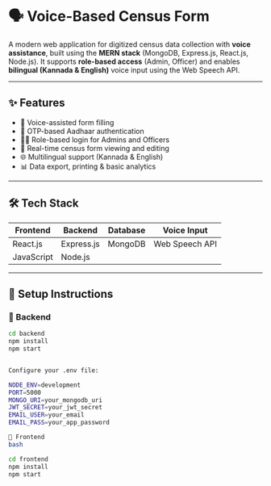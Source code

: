# 🗣️ Voice-Based Census Form

A modern web application for digitized census data collection with **voice assistance**, built using the **MERN stack** (MongoDB, Express.js, React.js, Node.js). It supports **role-based access** (Admin, Officer) and enables **bilingual (Kannada & English)** voice input using the Web Speech API.

---

## ✨ Features

- 🎤 Voice-assisted form filling
- 🔐 OTP-based Aadhaar authentication
- 🧑‍💼 Role-based login for Admins and Officers
- 📄 Real-time census form viewing and editing
- 🌐 Multilingual support (Kannada & English)
- 📊 Data export, printing & basic analytics

---

## 🛠️ Tech Stack

| Frontend       | Backend        | Database    | Voice Input        |
|----------------|----------------|-------------|--------------------|
| React.js       | Express.js     | MongoDB     | Web Speech API     |
| JavaScript     | Node.js        |             |                    |

---

## 🧪 Setup Instructions

### 🔧 Backend

```bash
cd backend
npm install
npm start


Configure your .env file:

NODE_ENV=development
PORT=5000
MONGO_URI=your_mongodb_uri
JWT_SECRET=your_jwt_secret
EMAIL_USER=your_email
EMAIL_PASS=your_app_password

🎨 Frontend
bash

cd frontend
npm install
npm start